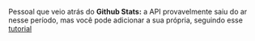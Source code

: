 <p dir="auto">Pessoal que veio atrás do <strong>Github Stats:</strong> a API provavelmente saiu do ar nesse período,
mas você pode adicionar a sua própria, seguindo esse <a href="https://github.com/anuraghazra/github-readme-stats/blob/master/readme.md#deploy-on-your-own-vercel-instance">tutorial</a></p>
